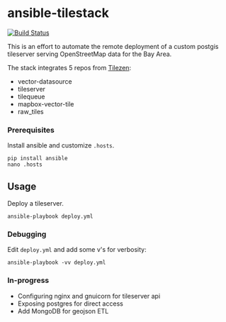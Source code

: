 # ansible-tilestack

[![Build Status](https://travis-ci.org/brennv/tilestack.svg?branch=master)](https://travis-ci.org/brennv/tilestack)

This is an effort to automate the remote deployment of a custom postgis tileserver serving OpenStreetMap data for the Bay Area.

The stack integrates 5 repos from [Tilezen](https://github.com/tilezen):

- vector-datasource
- tileserver
- tilequeue
- mapbox-vector-tile
- raw_tiles

### Prerequisites

Install ansible and customize `.hosts`.

```
pip install ansible
nano .hosts
```

## Usage

Deploy a tileserver.

```
ansible-playbook deploy.yml
```

### Debugging

Edit `deploy.yml` and add some v's for verbosity:

```
ansible-playbook -vv deploy.yml
```

### In-progress

- Configuring nginx and gnuicorn for tileserver api
- Exposing postgres for direct access
- Add MongoDB for geojson ETL

